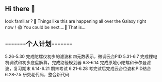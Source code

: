 ## Hi there 👋
look familiar？🤔
Things like this are happening all over the Galaxy right now！😱
You could be next....🫵
That is...
## -------个人计划-------
5.26-5.30 完成陀螺仪初步的滤波和四元数表示，微调云台PID
5.31-6.7 完成裸电机调试和初步底盘解算，完成路径规划器
6.8-6.14 完成原地小陀螺和卡尔曼滤波，复习期末
6.14-6.21 期末考试
6.21-6.28 考完试后完成云台位姿和PID结合
6.28-7.5 研究老代码，整合新代码
<!--
**moment-NEW/moment-NEW** is a ✨ _special_ ✨ repository because its `README.md` (this file) appears on your GitHub profile.

Here are some ideas to get you started:

- 🔭 I’m currently working on ...
- 🌱 I’m currently learning ...
- 👯 I’m looking to collaborate on ...
- 🤔 I’m looking for help with ...
- 💬 Ask me about ...
- 📫 How to reach me: ...
- 😄 Pronouns: ...
- ⚡ Fun fact: ...
-->
